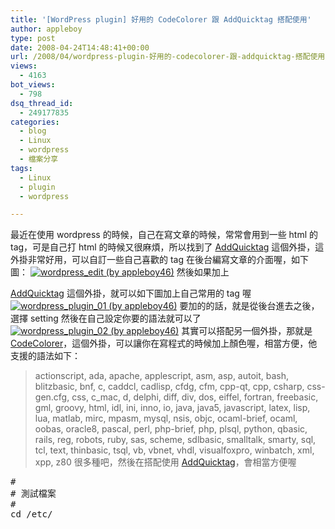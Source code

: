 ```yaml
---
title: '[WordPress plugin] 好用的 CodeColorer 跟 AddQuicktag 搭配使用'
author: appleboy
type: post
date: 2008-04-24T14:48:41+00:00
url: /2008/04/wordpress-plugin-好用的-codecolorer-跟-addquicktag-搭配使用/
views:
  - 4163
bot_views:
  - 798
dsq_thread_id:
  - 249177835
categories:
  - blog
  - Linux
  - wordpress
  - 檔案分享
tags:
  - Linux
  - plugin
  - wordpress

---
```

最近在使用 wordpress 的時候，自己在寫文章的時候，常常會用到一些 html 的 tag，可是自己打 html 的時候又很麻煩，所以找到了 [AddQuicktag][1] 這個外掛，這外掛非常好用，可以自訂一些自己喜歡的 tag 在後台編寫文章的介面喔，如下圖： [<img src="https://i0.wp.com/farm3.static.flickr.com/2269/2433531240_359a3746ff.jpg?resize=500%2C68&#038;ssl=1" title="wordpress_edit (by appleboy46)" alt="wordpress_edit (by appleboy46)" data-recalc-dims="1" />][2] <!--more--> 然後如果加上 

[AddQuicktag][1] 這個外掛，就可以如下圖加上自己常用的 tag 喔 [<img src="https://i2.wp.com/farm3.static.flickr.com/2399/2438131733_77106ca5c4.jpg?resize=500%2C49&#038;ssl=1" title="wordpress_plugin_01 (by appleboy46)" alt="wordpress_plugin_01 (by appleboy46)" data-recalc-dims="1" />][3] 要加的的話，就是從後台進去之後，選擇 setting 然後在自己設定你要的語法就可以了 [<img src="https://i1.wp.com/farm3.static.flickr.com/2276/2438954382_9e795f93f3.jpg?resize=500%2C198&#038;ssl=1" title="wordpress_plugin_02 (by appleboy46)" alt="wordpress_plugin_02 (by appleboy46)" data-recalc-dims="1" />][4] 其實可以搭配另一個外掛，那就是 [CodeColorer][5]，這個外掛，可以讓你在寫程式的時候加上顏色喔，相當方便，他支援的語法如下： 

> actionscript, ada, apache, applescript, asm, asp, autoit, bash, blitzbasic, bnf, c, caddcl, cadlisp, cfdg, cfm, cpp-qt, cpp, csharp, css-gen.cfg, css, c_mac, d, delphi, diff, div, dos, eiffel, fortran, freebasic, gml, groovy, html, idl, ini, inno, io, java, java5, javascript, latex, lisp, lua, matlab, mirc, mpasm, mysql, nsis, objc, ocaml-brief, ocaml, oobas, oracle8, pascal, perl, php-brief, php, plsql, python, qbasic, rails, reg, robots, ruby, sas, scheme, sdlbasic, smalltalk, smarty, sql, tcl, text, thinbasic, tsql, vb, vbnet, vhdl, visualfoxpro, winbatch, xml, xpp, z80 很多種吧，然後在搭配使用 [AddQuicktag][1]，會相當方便喔 

<pre class="brush: bash; title: ; notranslate" title="">#
# 測試檔案
#
cd /etc/</pre>

 [1]: http://wordpress.org/extend/plugins/addquicktag/
 [2]: https://www.flickr.com/photos/appleboy/2433531240/ "wordpress_edit (by appleboy46)"
 [3]: https://www.flickr.com/photos/appleboy/2438131733/ "wordpress_plugin_01 (by appleboy46)"
 [4]: https://www.flickr.com/photos/appleboy/2438954382/ "wordpress_plugin_02 (by appleboy46)"
 [5]: http://kpumuk.info/projects/wordpress-plugins/codecolorer/